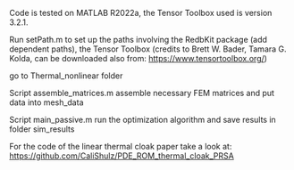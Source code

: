 Code is tested on MATLAB R2022a, the Tensor Toolbox used is version 3.2.1.

Run setPath.m to set up the paths involving the RedbKit package (add dependent paths), the Tensor Toolbox (credits to Brett W. Bader, Tamara G. Kolda, can be downloaded also from: https://www.tensortoolbox.org/) 

go to Thermal_nonlinear folder 

Script assemble_matrices.m  assemble necessary FEM matrices and put data into mesh_data  

Script main_passive.m run the optimization algorithm and save results in folder sim_results 

For the code of the linear thermal cloak paper take a look at: https://github.com/CaliShulz/PDE_ROM_thermal_cloak_PRSA
